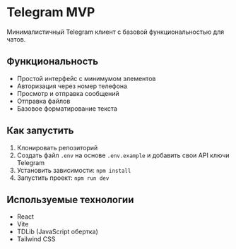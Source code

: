 # Telegram MVP

Минималистичный Telegram клиент с базовой функциональностью для чатов.

## Функциональность

- Простой интерфейс с минимумом элементов
- Авторизация через номер телефона
- Просмотр и отправка сообщений
- Отправка файлов
- Базовое форматирование текста

## Как запустить

1. Клонировать репозиторий
2. Создать файл `.env` на основе `.env.example` и добавить свои API ключи Telegram
3. Установить зависимости: `npm install`
4. Запустить проект: `npm run dev`

## Используемые технологии

- React
- Vite
- TDLib (JavaScript обертка)
- Tailwind CSS
